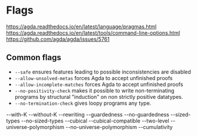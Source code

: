 # Flags

https://agda.readthedocs.io/en/latest/language/pragmas.html
https://agda.readthedocs.io/en/latest/tools/command-line-options.html
https://github.com/agda/agda/issues/5761

## Common flags

- `--safe` ensures features leading to possible inconsistencies are disabled
- `--allow-unsolved-metas`     forces Agda to accept unfinished proofs
- `--allow-incomplete-matches` forces Agda to accept unfinished proofs
- `--no-positivity-check` makes it possible to write non-terminating programs by structural "induction" on non strictly positive datatypes.
- `--no-termination-check` gives loopy programs any type.

--with-K
--without-K
--rewriting
--guardedness
--no-guardedness
--sized-types
--no-sized-types
--cubical
--cubical-compatible
--two-level
--universe-polymorphism
--no-universe-polymorphism
--cumulativity
